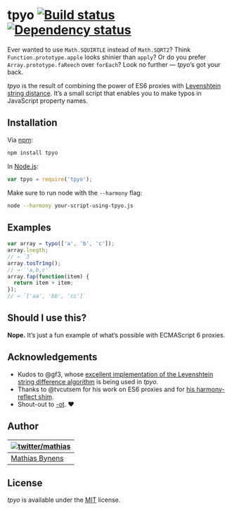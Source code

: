 # tpyo [![Build status](https://travis-ci.org/mathiasbynens/tpyo.png?branch=master)](https://travis-ci.org/mathiasbynens/tpyo) [![Dependency status](https://gemnasium.com/mathiasbynens/tpyo.png)](https://gemnasium.com/mathiasbynens/tpyo)

Ever wanted to use `Math.SQUIRTLE` instead of `Math.SQRT2`? Think `Function.prototype.apple` looks shinier than `apply`? Or do you prefer `Array.prototype.faReech` over `forEach`? Look no further — _tpyo_’s got your back.

_tpyo_ is the result of combining the power of ES6 proxies with [Levenshtein string distance](https://github.com/gf3/Levenshtein). It’s a small script that enables you to make typos in JavaScript property names.

## Installation

Via [npm](http://npmjs.org/):

```bash
npm install tpyo
```

In [Node.js](http://nodejs.org/):

```js
var tpyo = require('tpyo');
```

Make sure to run node with the `--harmony` flag:

```bash
node --harmony your-script-using-tpyo.js
```

## Examples

```js
var array = typo(['a', 'b', 'c']);
array.lnegth;
// → `3`
array.tosTr1ng();
// → `'a,b,c'`
array.fap(function(item) {
  return item + item;
});
// → `['aa', 'bb', 'cc']`
```

## Should I use this?

**Nope.** It’s just a fun example of what’s possible with ECMAScript 6 proxies.

## Acknowledgements

* Kudos to @gf3, whose [excellent implementation of the Levenshtein string difference algorithm](http://gf3.github.com/Levenshtein/) is being used in _tpyo_.
* Thanks to @tvcutsem for his work on ES6 proxies and for [his harmony-reflect shim](https://github.com/tvcutsem/harmony-reflect).
* Shout-out to [-ot](http://ot-crew.com/). ♥

## Author

| [![twitter/mathias](http://gravatar.com/avatar/24e08a9ea84deb17ae121074d0f17125?s=70)](http://twitter.com/mathias "Follow @mathias on Twitter") |
|---|
| [Mathias Bynens](http://mathiasbynens.be/) |

## License

_tpyo_ is available under the [MIT](http://mths.be/mit) license.
